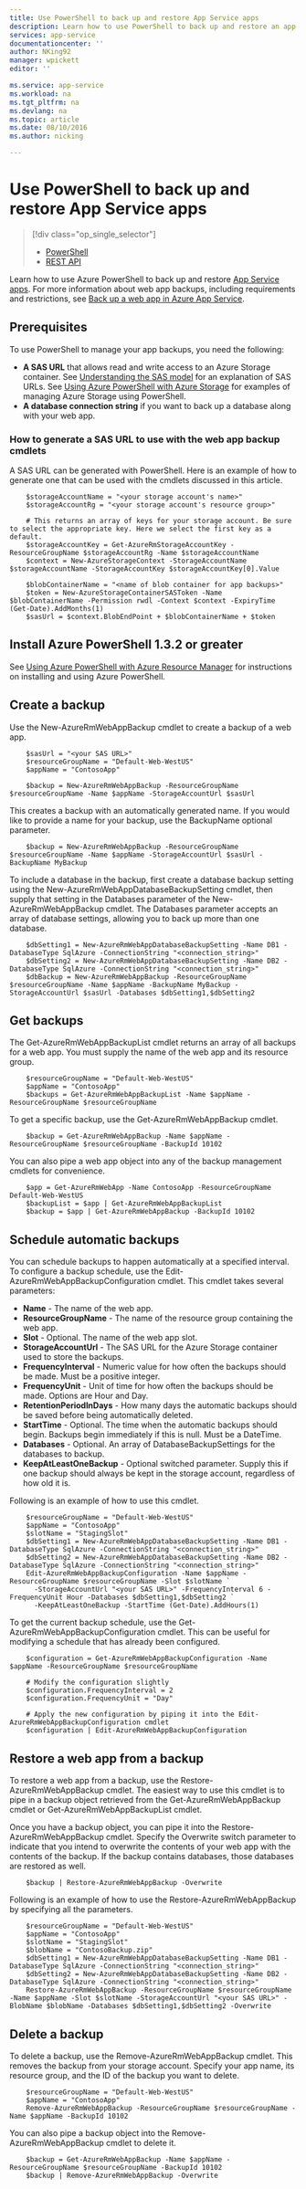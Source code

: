 ```yaml
---
title: Use PowerShell to back up and restore App Service apps
description: Learn how to use PowerShell to back up and restore an app in Azure App Service
services: app-service
documentationcenter: ''
author: NKing92
manager: wpickett
editor: ''

ms.service: app-service
ms.workload: na
ms.tgt_pltfrm: na
ms.devlang: na
ms.topic: article
ms.date: 08/10/2016
ms.author: nicking

---
```

# Use PowerShell to back up and restore App Service apps
> [!div class="op_single_selector"]
> * [PowerShell](app-service-powershell-backup.md)
> * [REST API](../app-service-web/websites-csm-backup.md)
> 
> 

Learn how to use Azure PowerShell to back up and restore [App Service apps](https://azure.microsoft.com/services/app-service/web/). For more information about web app backups, including requirements and restrictions, see [Back up a web app in Azure App Service](../app-service-web/web-sites-backup.md).

## Prerequisites
To use PowerShell to manage your app backups, you need the following:

* **A SAS URL** that allows read and write access to an Azure Storage container. See [Understanding the SAS model](../storage/storage-dotnet-shared-access-signature-part-1.md) for an explanation of SAS URLs. See [Using Azure PowerShell with Azure Storage](../storage/storage-powershell-guide-full.md) for examples of managing Azure Storage using PowerShell.
* **A database connection string** if you want to back up a database along with your web app.

### How to generate a SAS URL to use with the web app backup cmdlets
A SAS URL can be generated with PowerShell. Here is an example of how to generate one that can be used with the cmdlets discussed in this article.

        $storageAccountName = "<your storage account's name>"
        $storageAccountRg = "<your storage account's resource group>"

        # This returns an array of keys for your storage account. Be sure to select the appropriate key. Here we select the first key as a default.
        $storageAccountKey = Get-AzureRmStorageAccountKey -ResourceGroupName $storageAccountRg -Name $storageAccountName
        $context = New-AzureStorageContext -StorageAccountName $storageAccountName -StorageAccountKey $storageAccountKey[0].Value

        $blobContainerName = "<name of blob container for app backups>"
        $token = New-AzureStorageContainerSASToken -Name $blobContainerName -Permission rwdl -Context $context -ExpiryTime (Get-Date).AddMonths(1)
        $sasUrl = $context.BlobEndPoint + $blobContainerName + $token

## Install Azure PowerShell 1.3.2 or greater
See [Using Azure PowerShell with Azure Resource Manager](../powershell-install-configure.md) for instructions on installing and using Azure PowerShell.

## Create a backup
Use the New-AzureRmWebAppBackup cmdlet to create a backup of a web app.

        $sasUrl = "<your SAS URL>"
        $resourceGroupName = "Default-Web-WestUS"
        $appName = "ContosoApp"

        $backup = New-AzureRmWebAppBackup -ResourceGroupName $resourceGroupName -Name $appName -StorageAccountUrl $sasUrl

This creates a backup with an automatically generated name. If you would like to provide a name for your backup, use the BackupName optional parameter.

        $backup = New-AzureRmWebAppBackup -ResourceGroupName $resourceGroupName -Name $appName -StorageAccountUrl $sasUrl -BackupName MyBackup

To include a database in the backup, first create a database backup setting using the New-AzureRmWebAppDatabaseBackupSetting cmdlet, then supply that setting in the Databases parameter of the New-AzureRmWebAppBackup cmdlet. The Databases parameter accepts an array of database settings, allowing you to back up more than one database.

        $dbSetting1 = New-AzureRmWebAppDatabaseBackupSetting -Name DB1 -DatabaseType SqlAzure -ConnectionString "<connection_string>"
        $dbSetting2 = New-AzureRmWebAppDatabaseBackupSetting -Name DB2 -DatabaseType SqlAzure -ConnectionString "<connection_string>"
        $dbBackup = New-AzureRmWebAppBackup -ResourceGroupName $resourceGroupName -Name $appName -BackupName MyBackup -StorageAccountUrl $sasUrl -Databases $dbSetting1,$dbSetting2

## Get backups
The Get-AzureRmWebAppBackupList cmdlet returns an array of all backups for a web app. You must supply the name of the web app and its resource group.

        $resourceGroupName = "Default-Web-WestUS"
        $appName = "ContosoApp"
        $backups = Get-AzureRmWebAppBackupList -Name $appName -ResourceGroupName $resourceGroupName

To get a specific backup, use the Get-AzureRmWebAppBackup cmdlet.

        $backup = Get-AzureRmWebAppBackup -Name $appName -ResourceGroupName $resourceGroupName -BackupId 10102

You can also pipe a web app object into any of the backup management cmdlets for convenience.

        $app = Get-AzureRmWebApp -Name ContosoApp -ResourceGroupName Default-Web-WestUS
        $backupList = $app | Get-AzureRmWebAppBackupList
        $backup = $app | Get-AzureRmWebAppBackup -BackupId 10102

## Schedule automatic backups
You can schedule backups to happen automatically at a specified interval. To configure a backup schedule, use the Edit-AzureRmWebAppBackupConfiguration cmdlet. This cmdlet takes several parameters:

* **Name** - The name of the web app.
* **ResourceGroupName** - The name of the resource group containing the web app.
* **Slot** - Optional. The name of the web app slot.
* **StorageAccountUrl** - The SAS URL for the Azure Storage container used to store the backups.
* **FrequencyInterval** - Numeric value for how often the backups should be made. Must be a positive integer.
* **FrequencyUnit** - Unit of time for how often the backups should be made. Options are Hour and Day.
* **RetentionPeriodInDays** - How many days the automatic backups should be saved before being automatically deleted.
* **StartTime** - Optional. The time when the automatic backups should begin. Backups begin immediately if this is null. Must be a DateTime.
* **Databases** - Optional. An array of DatabaseBackupSettings for the databases to backup.
* **KeepAtLeastOneBackup** - Optional switched parameter. Supply this if one backup should always be kept in the storage account, regardless of how old it is.

Following is an example of how to use this cmdlet.

        $resourceGroupName = "Default-Web-WestUS"
        $appName = "ContosoApp"
        $slotName = "StagingSlot"
        $dbSetting1 = New-AzureRmWebAppDatabaseBackupSetting -Name DB1 -DatabaseType SqlAzure -ConnectionString "<connection_string>"
        $dbSetting2 = New-AzureRmWebAppDatabaseBackupSetting -Name DB2 -DatabaseType SqlAzure -ConnectionString "<connection_string>"
        Edit-AzureRmWebAppBackupConfiguration -Name $appName -ResourceGroupName $resourceGroupName -Slot $slotName `
          -StorageAccountUrl "<your SAS URL>" -FrequencyInterval 6 -FrequencyUnit Hour -Databases $dbSetting1,$dbSetting2 `
          -KeepAtLeastOneBackup -StartTime (Get-Date).AddHours(1)

To get the current backup schedule, use the Get-AzureRmWebAppBackupConfiguration cmdlet. This can be useful for modifying a schedule that has already been configured.

        $configuration = Get-AzureRmWebAppBackupConfiguration -Name $appName -ResourceGroupName $resourceGroupName

        # Modify the configuration slightly
        $configuration.FrequencyInterval = 2
        $configuration.FrequencyUnit = "Day"

        # Apply the new configuration by piping it into the Edit-AzureRmWebAppBackupConfiguration cmdlet
        $configuration | Edit-AzureRmWebAppBackupConfiguration

## Restore a web app from a backup
To restore a web app from a backup, use the Restore-AzureRmWebAppBackup cmdlet. The easiest way to use this cmdlet is to pipe in a backup object retrieved from the Get-AzureRmWebAppBackup cmdlet or Get-AzureRmWebAppBackupList cmdlet.

Once you have a backup object, you can pipe it into the Restore-AzureRmWebAppBackup cmdlet. Specify the Overwrite switch parameter to indicate that you intend to overwrite the contents of your web app with the contents of the backup. If the backup contains databases, those databases are restored as well.

        $backup | Restore-AzureRmWebAppBackup -Overwrite

Following is an example of how to use the Restore-AzureRmWebAppBackup by specifying all the parameters.

        $resourceGroupName = "Default-Web-WestUS"
        $appName = "ContosoApp"
        $slotName = "StagingSlot"
        $blobName = "ContosoBackup.zip"
        $dbSetting1 = New-AzureRmWebAppDatabaseBackupSetting -Name DB1 -DatabaseType SqlAzure -ConnectionString "<connection_string>"
        $dbSetting2 = New-AzureRmWebAppDatabaseBackupSetting -Name DB2 -DatabaseType SqlAzure -ConnectionString "<connection_string>"
        Restore-AzureRmWebAppBackup -ResourceGroupName $resourceGroupName -Name $appName -Slot $slotName -StorageAccountUrl "<your SAS URL>" -BlobName $blobName -Databases $dbSetting1,$dbSetting2 -Overwrite

## Delete a backup
To delete a backup, use the Remove-AzureRmWebAppBackup cmdlet. This removes the backup from your storage account. Specify your app name, its resource group, and the ID of the backup you want to delete.

        $resourceGroupName = "Default-Web-WestUS"
        $appName = "ContosoApp"
        Remove-AzureRmWebAppBackup -ResourceGroupName $resourceGroupName -Name $appName -BackupId 10102

You can also pipe a backup object into the Remove-AzureRmWebAppBackup cmdlet to delete it.

        $backup = Get-AzureRmWebAppBackup -Name $appName -ResourceGroupName $resourceGroupName -BackupId 10102
        $backup | Remove-AzureRmWebAppBackup -Overwrite
